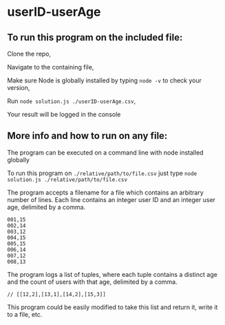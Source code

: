 # userID-userAge

## To run this program on the included file:
  
  Clone the repo,
  
  Navigate to the containing file,
  
  Make sure Node is globally installed by typing `node -v` to check your version,
  
  Run `node solution.js ./userID-userAge.csv`,
  
  Your result will be logged in the console

## More info and how to run on any file:

The program can be executed on a command line with node installed globally

To run this program on `./relative/path/to/file.csv` just type `node solution.js ./relative/path/to/file.csv`

The program accepts a filename for a file which contains an arbitrary number of lines. Each line contains an integer user ID and an integer user age, delimited by a comma.

```
001,15
002,14
003,12
004,15
005,15
006,14
007,12
008,13
```

The program logs a list of tuples, where each tuple contains a distinct age and the count of users with that age, delimited by a comma.

```
// [[12,2],[13,1],[14,2],[15,3]]
```

This program could be easily modified to take this list and return it, write it to a file, etc.
